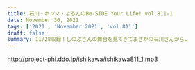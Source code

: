```yaml
---
title: 石川・ホンマ・ぶるんのBe-SIDE Your Life! vol.811-1
date: November 30, 2021
tags: ['2021', 'November 2021', 'vol.811']
draft: false
summary: 11/28収録！しのぶさんの舞台を見てきてまさかの石川さんから…
---
```


http://project-phi.ddo.jp/ishikawa/ishikawa811_1.mp3
